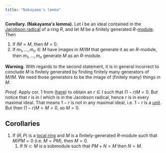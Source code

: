 ```yaml
---
title: "Nakayama's lemma"
---
```


**Corollary. (Nakayama's lemma).** Let $I$ be an ideal contained in the [Jacobson radical](<notes/ntpy/Definitions/Ring theory/Radical.md>) of a ring $R$, and let $M$ be a finitely generated $R$-[module](<notes/ntpy/Definitions/Ring theory/Module.md>). Then 
1. If $IM=M$, then $M=0$.
2. If $m_1,\dots,m_n\in M$ have images in $M/IM$ that generate it as an $R$-module, then $m_1,\dots,m_n$ generate $M$ as an $R$-module.

**Warning.** With regards to the second statement, it is in general incorrect to conclude $M$ is finitely generated by finding finitely many generators of $M/IM$. We need those generators to be the image of (finitely many) things in $M$.

_Proof._ Apply cor. 1 from ([here](<notes/ntpy/Theorems/Cayley-Hamilton theorem.md>)) to obtain an $r\in I$ such that $(1-r)M=0$. But notice that $r$ is in $I$ which is in the Jacobson radical, hence $r$ is in every maximal ideal. That means $1-r$ is not in any maximal ideal, i.e. $1-r$ is a [unit](<notes/ntpy/Definitions/Ring theory/Unit (ring).md>). But then $(1-r)M=M=0$, so $M=0$.

## Corollaries
1. If $(R,P)$ is a [local ring](<notes/ntpy/Definitions/Ring theory/Local ring.md>) and $M$ is a finitely-generated $R$-module such that $M/PM=0$ (i.e. $M=PM$), then $M=0$.
	1. If $N\subset M$ is a submodule such that $PM+N=M$ then $N=M$.
